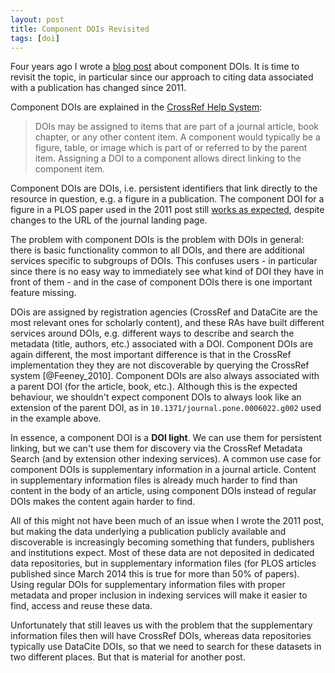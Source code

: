 ```yaml
---
layout: post
title: Component DOIs Revisited
tags: [doi]
---
```


Four years ago I wrote a [blog post](http://blogs.plos.org/mfenner/2011/03/26/direct-links-to-figures-and-tables-using-component-dois/) about component DOIs. It is time to revisit the topic, in particular since our approach to citing data associated with a publication has changed since 2011.<!--more-->

Component DOIs are explained in the [CrossRef Help System](http://help.crossref.org/components):

> DOIs may be assigned to items that are part of a journal article, book chapter, or any other content item. A component would typically be a figure, table, or image which is part of or referred to by the parent item. Assigning a DOI to a component allows direct linking to the component item.

Component DOIs are DOIs, i.e. persistent identifiers that link directly to the resource in question, e.g. a figure in a publication. The component DOI for a figure in a PLOS paper used in the 2011 post still [works as expected](http://doi.org/10.1371/journal.pone.0006022.g002), despite changes to the URL of the journal landing page.

The problem with component DOIs is the problem with DOIs in general: there is basic functionality common to all DOIs, and there are additional services specific to subgroups of DOIs. This confuses users - in particular since there is no easy way to immediately see what kind of DOI they have in front of them - and in the case of component DOIs there is one important feature missing.

DOis are assigned by registration agencies (CrossRef and DataCite are the most relevant ones for scholarly content), and these RAs have built different services around DOIs, e.g. different ways to describe and search the metadata (title, authors, etc.) associated with a DOI. Component DOIs are again different, the most important difference is that in the CrossRef implementation they they are not discoverable by querying the CrossRef system [@Feeney_2010]. Component DOIs are also always associated with a parent DOI (for the article, book, etc.). Although this is the expected behaviour, we shouldn't expect component DOIs to always look like an extension of the parent DOI, as in `10.1371/journal.pone.0006022.g002` used in the example above.

In essence, a component DOI is a **DOI light**. We can use them for persistent linking, but we can't use them for discovery via the CrossRef Metadata Search (and by extension other indexing services). A common use case for component DOIs is supplementary information in a journal article. Content in supplementary information files is already much harder to find than content in the body of an article, using component DOIs instead of regular DOIs makes the content again harder to find.

All of this might not have been much of an issue when I wrote the 2011 post, but making the data underlying a publication publicly available and discoverable is increasingly becoming something that funders, publishers and institutions expect. Most of these data are not deposited in dedicated data repositories, but in supplementary information files (for PLOS articles published since March 2014 this is true for more than 50% of papers). Using regular DOIs for supplementary information files with proper metadata and proper inclusion in indexing services will make it easier to find, access and reuse these data.

Unfortunately that still leaves us with the problem that the supplementary information files then will have CrossRef DOIs, whereas data repositories typically use DataCite DOIs, so that we need to search for these datasets in two different places. But that is material for another post.
